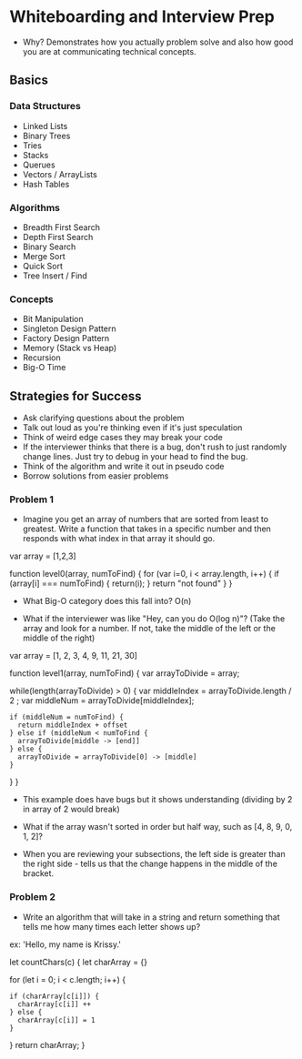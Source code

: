 # Whiteboarding and Interview Prep

* Why? Demonstrates how you actually problem solve and also how good you are at communicating technical concepts.

## Basics

### Data Structures

* Linked Lists
* Binary Trees
* Tries
* Stacks
* Querues
* Vectors / ArrayLists
* Hash Tables

### Algorithms

* Breadth First Search
* Depth First Search
* Binary Search
* Merge Sort
* Quick Sort
* Tree Insert / Find 

### Concepts

* Bit Manipulation
* Singleton Design Pattern
* Factory Design Pattern
* Memory (Stack vs Heap)
* Recursion
* Big-O Time

## Strategies for Success

* Ask clarifying questions about the problem 
* Talk out loud as you're thinking even if it's just speculation
* Think of weird edge cases they may break your code
* If the interviewer thinks that there is a bug, don't rush to just randomly change lines. Just try to debug in your head to find the bug.
* Think of the algorithm and write it out in pseudo code
* Borrow solutions from easier problems 

### Problem 1

* Imagine you get an array of numbers that are sorted from least to greatest. Write a function that takes in a specific number and then responds with what index in that array it should go. 

var array = [1,2,3]

function level0(array, numToFind) {
  for (var i=0, i < array.length, i++) {
    if (array[i] === numToFind) {
      return(i);
    } 
      return "not found"
  }
}

* What Big-O category does this fall into? O(n)

* What if the interviewer was like "Hey, can you do O(log n)"? (Take the array and look for a number. If not, take the middle of the left or the middle of the right)

var array = [1, 2, 3, 4, 9, 11, 21, 30]

function level1(array, numToFind) {
  var arrayToDivide = array;

  while(length(arrayToDivide) > 0) {
    var middleIndex = arrayToDivide.length / 2 ;
    var middleNum = arrayToDivide[middleIndex];

    if (middleNum = numToFind) {
      return middleIndex + offset
    } else if (middleNum < numToFind {
      arrayToDivide[middle -> [end]]
    } else { 
      arrayToDivide = arrayToDivide[0] -> [middle]
    }

  }
}

* This example does have bugs but it shows understanding (dividing by 2 in array of 2 would break)

* What if the array wasn't sorted in order but half way, such as [4, 8, 9, 0, 1, 2]?

* When you are reviewing your subsections, the left side is greater than the right side - tells us that the change happens in the middle of the bracket. 


### Problem 2

* Write an algorithm that will take in a string and return something that tells me how many times each letter shows up? 

ex: 'Hello, my name is Krissy.'

let countChars(c) {
  let charArray = {}

  for (let i = 0; i < c.length; i++) {

    if (charArray[c[i]]) {
      charArray[c[i]] ++
    } else {
      charArray[c[i]] = 1
    }
    
  } 
  return charArray;
}